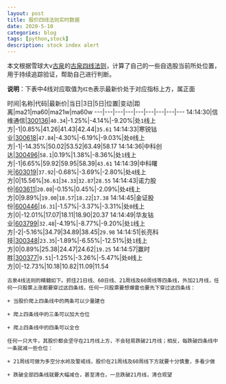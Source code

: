 ```yaml
---
layout: post
title: 股价四线法则实时数据
date: 2020-5-10
categories: blog
tags: [python,stock]
description: stock index alert
---
```



本文根据雪球大v[古泉](https://xueqiu.com/u/7148646888)的[古泉四线法则](https://xueqiu.com/7148646888/130498192)，计算了自己的一些自选股当前所处位置，用于持续追踪验证，帮助自己进行判断。

**说明**：下表中4线对应取值为`红色`表示最新价处于对应指标上方，属正面

时间|名称|代码|最新价|当日|3日|5日|位置|变动|距离|ma21|ma60|ma21w|ma60w
---|---|---|---|---|---|---|---|---
14:14:30|信维通信|[300136](https://xueqiu.com/S/SZ300136)|`40.34`|-1.25%|-4.14%|-9.20%|处`1`线上方|-1|0.85%|41.26|41.43|42.44|`35.61`
14:14:33|寒锐钴业|[300618](https://xueqiu.com/S/SZ300618)|`47.84`|-4.30%|-6.19%|-9.03%|处`0`线上方|-1|-14.35%|50.02|53.52|63.49|58.17
14:14:36|中科创达|[300496](https://xueqiu.com/S/SZ300496)|`58.1`|0.19%|1.38%|-8.36%|处`1`线上方|-1|6.65%|59.92|59.95|58.39|`43.61`
14:14:39|中科曙光|[603019](https://xueqiu.com/S/SH603019)|`37.92`|-0.68%|-3.69%|-2.80%|处`4`线上方|0|15.56%|`36.61`|`34.33`|`32.87`|`28.55`
14:14:43|诺力股份|[603611](https://xueqiu.com/S/SH603611)|`20.08`|-0.15%|0.45%|-2.09%|处`4`线上方|0|9.89%|`19.00`|`18.57`|`18.22`|`17.38`
14:14:45|金证股份|[600446](https://xueqiu.com/S/SH600446)|`16.31`|-1.57%|-3.37%|-3.31%|处`0`线上方|0|-12.01%|17.07|18.11|18.90|20.37
14:14:49|华友钴业|[603799](https://xueqiu.com/S/SH603799)|`32.48`|-4.19%|-8.77%|-9.20%|处`1`线上方|-2|-5.16%|34.79|34.89|38.45|`29.98`
14:14:51|长亮科技|[300348](https://xueqiu.com/S/SZ300348)|`23.35`|-1.89%|-6.55%|-12.51%|处`1`线上方|0|0.89%|25.38|24.47|24.62|`19.25`
14:14:57|赢时胜|[300377](https://xueqiu.com/S/SZ300377)|`9.51`|-1.25%|-3.26%|-5.47%|处`0`线上方|0|-12.73%|10.18|10.82|11.09|11.54

```
古泉4线法则的精髓如下。抓住21日线、60日线、21周线及60周线等四条线，外加21月线，任何一只股票上涨都要穿过这四条线，任何一只股票要想爆雷也要先下穿过这四条线：

+ 当股价爬上四条线中的两条可以少量建仓

+ 爬上四条线中的三条可以加大仓位

+ 爬上四条线中的四条可以全仓

任何一只大牛，其股价都会坚守在21月线上方，不会轻易跌破21月线；相反，每跌破四条线中一条就减一些仓位：

+ 21周线可做为多空分水岭及警戒线，股价在21周线及60周线下方就要十分慎重，多看少做

+ 跌破全部四条线就要大幅减仓，甚至清仓，一旦跌破21月线，清仓观望
```